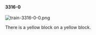#### 3316-0
![train-3316-0-0.png](https://github.com/lil-lab/nlvr/raw/master/nlvr/train/images/57/train-3316-0-0.png "train-3316-0-0.png")

There is a yellow block on a yellow block.